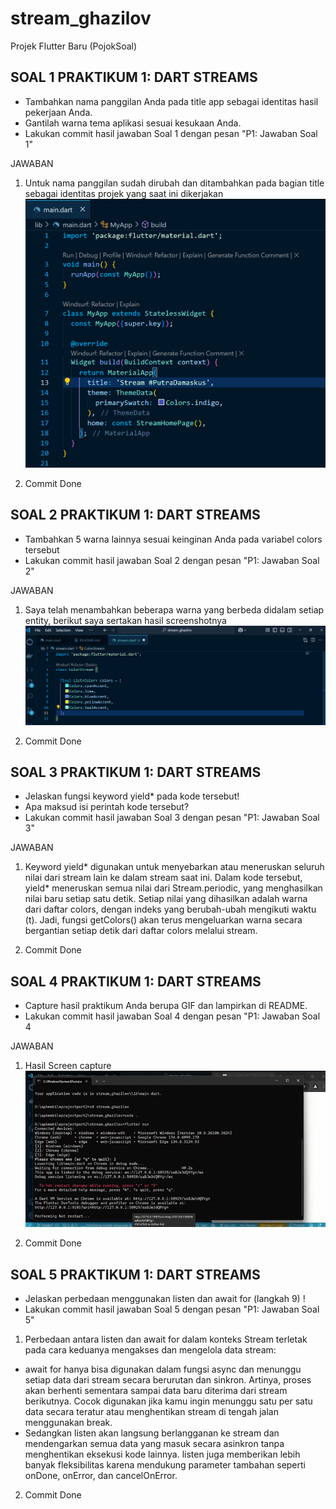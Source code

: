 # stream_ghazilov
Projek Flutter Baru (PojokSoal)

## SOAL 1 PRAKTIKUM 1: DART STREAMS

- Tambahkan nama panggilan Anda pada title app sebagai identitas hasil pekerjaan Anda.
- Gantilah warna tema aplikasi sesuai kesukaan Anda.
- Lakukan commit hasil jawaban Soal 1 dengan pesan "P1: Jawaban Soal 1"

JAWABAN

1. Untuk nama panggilan sudah dirubah dan ditambahkan pada bagian title sebagai identitas projek yang saat ini dikerjakan
![SSTUGAS](assets/sstugas1.png)

2. Commit Done

## SOAL 2 PRAKTIKUM 1: DART STREAMS

- Tambahkan 5 warna lainnya sesuai keinginan Anda pada variabel colors tersebut
- Lakukan commit hasil jawaban Soal 2 dengan pesan "P1: Jawaban Soal 2"

JAWABAN

1. Saya telah menambahkan beberapa warna yang berbeda didalam setiap entity, berikut saya sertakan hasil screenshotnya 
![SSTUGAS](assets/sstugas2.png)

2. Commit Done

## SOAL 3 PRAKTIKUM 1: DART STREAMS

- Jelaskan fungsi keyword yield* pada kode tersebut!
- Apa maksud isi perintah kode tersebut?
- Lakukan commit hasil jawaban Soal 3 dengan pesan "P1: Jawaban Soal 3"

JAWABAN

1. Keyword yield* digunakan untuk menyebarkan atau meneruskan seluruh nilai dari stream lain ke dalam stream saat ini. Dalam kode tersebut, yield* meneruskan semua nilai dari Stream.periodic, yang menghasilkan nilai baru setiap satu detik. Setiap nilai yang dihasilkan adalah warna dari daftar colors, dengan indeks yang berubah-ubah mengikuti waktu (t). Jadi, fungsi getColors() akan terus mengeluarkan warna secara bergantian setiap detik dari daftar colors melalui stream.

2. Commit Done

## SOAL 4 PRAKTIKUM 1: DART STREAMS

- Capture hasil praktikum Anda berupa GIF dan lampirkan di README.
- Lakukan commit hasil jawaban Soal 4 dengan pesan "P1: Jawaban Soal 4

JAWABAN

1. Hasil Screen capture
![GIF](screencapture/hasilgif1.gif)

2. Commit Done

## SOAL 5 PRAKTIKUM 1: DART STREAMS

- Jelaskan perbedaan menggunakan listen dan await for (langkah 9) !
- Lakukan commit hasil jawaban Soal 5 dengan pesan "P1: Jawaban Soal 5"

1. Perbedaan antara listen dan await for dalam konteks Stream terletak pada cara keduanya mengakses dan mengelola data stream:
- await for hanya bisa digunakan dalam fungsi async dan menunggu setiap data dari stream secara berurutan dan sinkron. Artinya, proses akan berhenti sementara sampai data baru diterima dari stream berikutnya. Cocok digunakan jika kamu ingin menunggu satu per satu data secara teratur atau menghentikan stream di tengah jalan menggunakan break.
- Sedangkan listen akan langsung berlangganan ke stream dan mendengarkan semua data yang masuk secara asinkron tanpa menghentikan eksekusi kode lainnya. listen juga memberikan lebih banyak fleksibilitas karena mendukung parameter tambahan seperti onDone, onError, dan cancelOnError.

2. Commit Done